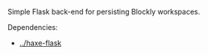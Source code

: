 Simple Flask back-end for persisting Blockly workspaces.

Dependencies:
* [../haxe-flask](https://github.com/nickmain/haxe-flask)
